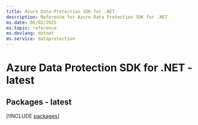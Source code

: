```yaml
---
title: Azure Data Protection SDK for .NET
description: Reference for Azure Data Protection SDK for .NET
ms.date: 06/02/2025
ms.topic: reference
ms.devlang: dotnet
ms.service: dataprotection
---
```

# Azure Data Protection SDK for .NET - latest
## Packages - latest
[!INCLUDE [packages](data-protection-index.md)]